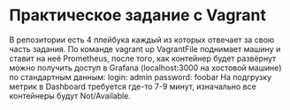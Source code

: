 # Практическое задание с Vagrant
 В репозитории есть 4 плейбука каждый из которых отвечает за свою часть задания.
 По команде vagrant up VagrantFile поднимает машину и ставит на неё Prometheus, после того, как контейнер будет развёрнут можно получить доступ в Grafana (localhost:3000 на хостовой машине) по стандартным данным:
 login: admin
 password: foobar
 На подгрузку метрик в Dashboard требуется где-то 7-9 минут, изначально все контейнеры будут Not/Available.

